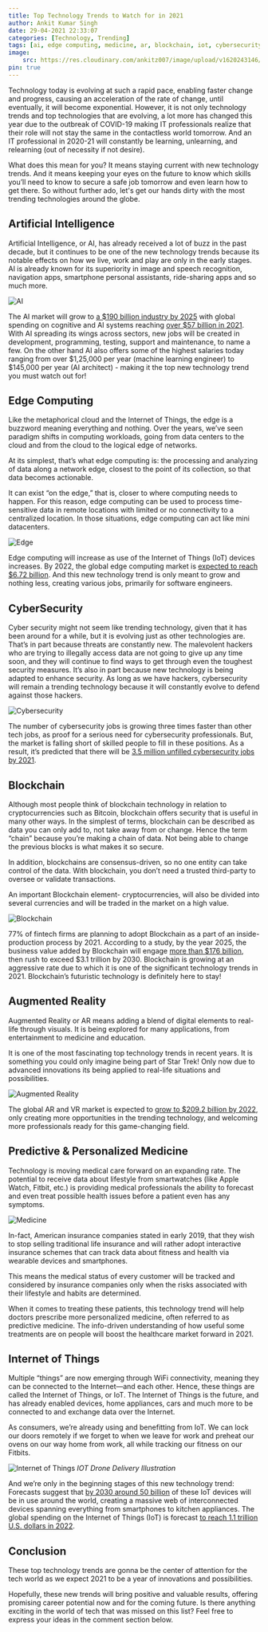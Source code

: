 ```yaml
---
title: Top Technology Trends to Watch for in 2021
author: Ankit Kumar Singh
date: 29-04-2021 22:33:07
categories: [Technology, Trending]
tags: [ai, edge computing, medicine, ar, blockchain, iot, cybersecurity]
image:
    src: https://res.cloudinary.com/ankitz007/image/upload/v1620243146/Top%20Technology%20Trends%20to%20Watch%20for%20in%202021/banner_ujabt2.webp
pin: true
---
```

Technology today is evolving at such a rapid pace, enabling faster change and progress, causing an acceleration of the rate of change, until eventually, it will become exponential. However, it is not only technology trends and top technologies that are evolving, a lot more has changed this year due to the outbreak of COVID-19 making IT professionals realize that their role will not stay the same in the contactless world tomorrow. And an IT professional in 2020-21 will constantly be learning, unlearning, and relearning (out of necessity if not desire).  

What does this mean for you? It means staying current with new technology trends. And it means keeping your eyes on the future to know which skills you’ll need to know to secure a safe job tomorrow and even learn how to get there. So without further ado, let's get our hands dirty with the most trending technologies around the globe.  

## Artificial Intelligence

Artificial Intelligence, or AI, has already received a lot of buzz in the past decade, but it continues to be one of the new technology trends because its notable effects on how we live, work and play are only in the early stages. AI is already known for its superiority in image and speech recognition, navigation apps, smartphone personal assistants, ride-sharing apps and so much more.

![AI](https://res.cloudinary.com/ankitz007/image/upload/v1620243145/Top%20Technology%20Trends%20to%20Watch%20for%20in%202021/ai_zdxga0.webp)

The AI market will grow to [a $190 billion industry by 2025](https://www.marketsandmarkets.com/Market-Reports/artificial-intelligence-market-74851580.html) with global spending on cognitive and AI systems reaching [over $57 billion in 2021](https://www.idc.com/itexecutive/research/topics/ai). With AI spreading its wings across sectors, new jobs will be created in development, programming, testing, support and maintenance, to name a few. On the other hand AI also offers some of the highest salaries today ranging from over $1,25,000 per year (machine learning engineer) to $145,000 per year (AI architect) - making it the top new technology trend you must watch out for!  


## Edge Computing

Like the metaphorical cloud and the Internet of Things, the edge is a buzzword meaning everything and nothing. Over the years, we’ve seen paradigm shifts in computing workloads, going from data centers to the cloud and from the cloud to the logical edge of networks.

At its simplest, that’s what edge computing is: the processing and analyzing of data along a network edge, closest to the point of its collection, so that data becomes actionable.

It can exist “on the edge,” that is, closer to where computing needs to happen. For this reason, edge computing can be used to process time-sensitive data in remote locations with limited or no connectivity to a centralized location. In those situations, edge computing can act like mini datacenters.  

![Edge](https://res.cloudinary.com/ankitz007/image/upload/v1620243146/Top%20Technology%20Trends%20to%20Watch%20for%20in%202021/edgecomputing_kc3h1k.webp)

Edge computing will increase as use of the Internet of Things (IoT) devices increases. By 2022, the global edge computing market is [expected to reach $6.72 billion](https://www.linkedin.com/pulse/cloud-edge-computing-stats-you-need-know-2018-david-ricketts/). And this new technology trend is only meant to grow and nothing less, creating various jobs, primarily for software engineers.  


## CyberSecurity

Cyber security might not seem like trending technology, given that it has been around for a while, but it is evolving just as other technologies are. That’s in part because threats are constantly new. The malevolent hackers who are trying to illegally access data are not going to give up any time soon, and they will continue to find ways to get through even the toughest security measures. It’s also in part because new technology is being adapted to enhance security. As long as we have hackers, cybersecurity will remain a trending technology because it will constantly evolve to defend against those hackers.

![Cybersecurity](https://res.cloudinary.com/ankitz007/image/upload/v1620243146/Top%20Technology%20Trends%20to%20Watch%20for%20in%202021/cybersecurity_mwc6wb.webp)

The number of cybersecurity jobs is growing three times faster than other tech jobs, as proof for a serious need for cybersecurity professionals. But, the market is falling short of skilled people to fill in these positions. As a result, it’s predicted that there will be [3.5 million unfilled cybersecurity jobs by 2021](https://www.forbes.com/sites/forbestechcouncil/2018/08/09/the-cybersecurity-talent-gap-is-an-industry-crisis/#3f5c78aca6b3).  


## Blockchain

Although most people think of blockchain technology in relation to cryptocurrencies such as Bitcoin, blockchain offers security that is useful in many other ways. In the simplest of terms, blockchain can be described as data you can only add to, not take away from or change. Hence the term “chain” because you’re making a chain of data. Not being able to change the previous blocks is what makes it so secure. 

In addition, blockchains are consensus-driven, so no one entity can take control of the data. With blockchain, you don’t need a trusted third-party to oversee or validate transactions.

An important Blockchain element- cryptocurrencies, will also be divided into several currencies and will be traded in the market on a high value.

![Blockchain](https://res.cloudinary.com/ankitz007/image/upload/v1620243146/Top%20Technology%20Trends%20to%20Watch%20for%20in%202021/blockchain_gk3xxh.webp)

77% of fintech firms are planning to adopt Blockchain as a part of an inside-production process by 2021.
According to a study, by the year 2025, the business value added by Blockchain will engage [more than $176 billion](https://puresoftware.com/the-4-biggest-technology-trends-to-watch-in-2020/), then rush to exceed $3.1 trillion by 2030.
Blockchain is growing at an aggressive rate due to which it is one of the significant technology trends in 2021. Blockchain’s futuristic technology is definitely here to stay!


## Augmented Reality

Augmented Reality or AR means adding a blend of digital elements to real-life through visuals. It is being explored for many applications, from entertainment to medicine and education.

It is one of the most fascinating top technology trends in recent years. It is something you could only imagine being part of Star Trek! Only now due to advanced innovations its being applied to real-life situations and possibilities.

![Augmented Reality](https://res.cloudinary.com/ankitz007/image/upload/v1620243146/Top%20Technology%20Trends%20to%20Watch%20for%20in%202021/augmentedreality_hks5kc.webp)

The global AR and VR market is expected to [grow to $209.2 billion by 2022](https://techjury.net/blog/virtual-reality-statistics/#gref), only creating more opportunities in the trending technology, and welcoming more professionals ready for this game-changing field.

## Predictive & Personalized Medicine

Technology is moving medical care forward on an expanding rate. The potential to receive data about lifestyle from smartwatches (like Apple Watch, Fitbit, etc.) is providing medical professionals the ability to forecast and even treat possible health issues before a patient even has any symptoms.

![Medicine](https://res.cloudinary.com/ankitz007/image/upload/v1620243147/Top%20Technology%20Trends%20to%20Watch%20for%20in%202021/medicine_nwarck.webp)

In-fact, American insurance companies stated in early 2019, that they wish to stop selling traditional life insurance and will rather adopt interactive insurance schemes that can track data about fitness and health via wearable devices and smartphones.

This means the medical status of every customer will be tracked and considered by insurance companies only when the risks associated with their lifestyle and habits are determined.

When it comes to treating these patients, this technology trend will help doctors prescribe more personalized medicine, often referred to as predictive medicine. The info-driven understanding of how useful some treatments are on people will boost the healthcare market forward in 2021.

## Internet of Things

Multiple “things” are now emerging through WiFi connectivity, meaning they can be connected to the Internet—and each other. Hence, these things are called the Internet of Things, or IoT. The Internet of Things is the future, and has already enabled devices, home appliances, cars and much more to be connected to and exchange data over the Internet.

As consumers, we’re already using and benefitting from IoT. We can lock our doors remotely if we forget to when we leave for work and preheat our ovens on our way home from work, all while tracking our fitness on our Fitbits.

![Internet of Things](https://res.cloudinary.com/ankitz007/image/upload/v1620243146/Top%20Technology%20Trends%20to%20Watch%20for%20in%202021/iot_nefcpl.webp)
_IOT Drone Delivery Illustration_

And we’re only in the beginning stages of this new technology trend: Forecasts suggest that [by 2030 around 50 billion](https://www.statista.com/statistics/802690/worldwide-connected-devices-by-access-technology/) of these IoT devices will be in use around the world, creating a massive web of interconnected devices spanning everything from smartphones to kitchen appliances. The global spending on the Internet of Things (IoT) is forecast [to reach 1.1 trillion U.S. dollars in 2022](https://www.statista.com/statistics/668996/worldwide-expenditures-for-the-internet-of-things/). 


## Conclusion

These top technology trends are gonna be the center of attention for the tech world as we expect 2021 to be a year of innovations and possibilities.

Hopefully, these new trends will bring positive and valuable results, offering promising career potential now and for the coming future. Is there anything exciting in the world of tech that was missed on this list? Feel free to express your ideas in the comment section below.